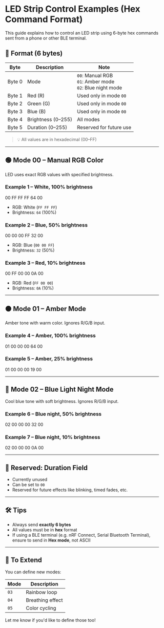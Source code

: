 # LED Strip Control Examples (Hex Command Format)

This guide explains how to control an LED strip using 6-byte hex commands sent from a phone or other BLE terminal.

## 🔧 Format (6 bytes)

| Byte     | Description          | Note                                      |
|----------|----------------------|-------------------------------------------|
| Byte 0   | Mode                 | `00`: Manual RGB<br>`01`: Amber mode<br>`02`: Blue night mode |
| Byte 1   | Red (R)              | Used only in mode `00`                    |
| Byte 2   | Green (G)            | Used only in mode `00`                    |
| Byte 3   | Blue (B)             | Used only in mode `00`                    |
| Byte 4   | Brightness (0–255)   | All modes                                 |
| Byte 5   | Duration (0–255)     | Reserved for future use                   |

> 💡 All values are in hexadecimal (00–FF)

---

## 🟢 Mode 00 – Manual RGB Color

LED uses exact RGB values with specified brightness.

### Example 1 – White, 100% brightness
00 FF FF FF 64 00
- RGB: White (`FF FF FF`)
- Brightness: `64` (100%)

### Example 2 – Blue, 50% brightness
00 00 00 FF 32 00
- RGB: Blue (`00 00 FF`)
- Brightness: `32` (50%)

### Example 3 – Red, 10% brightness
00 FF 00 00 0A 00
- RGB: Red (`FF 00 00`)
- Brightness: `0A` (10%)

---

## 🟠 Mode 01 – Amber Mode

Amber tone with warm color. Ignores R/G/B input.

### Example 4 – Amber, 100% brightness
01 00 00 00 64 00

### Example 5 – Amber, 25% brightness
01 00 00 00 19 00

---

## 🌙 Mode 02 – Blue Light Night Mode

Cool blue tone with soft brightness. Ignores R/G/B input.

### Example 6 – Blue night, 50% brightness
02 00 00 00 32 00

### Example 7 – Blue night, 10% brightness
02 00 00 00 0A 00

---

## 🧪 Reserved: Duration Field

- Currently unused
- Can be set to `00`
- Reserved for future effects like blinking, timed fades, etc.

---

## 🛠️ Tips

- Always send **exactly 6 bytes**
- All values must be in **hex** format
- If using a BLE terminal (e.g. nRF Connect, Serial Bluetooth Terminal), ensure to send in **Hex mode**, not ASCII

---

## 📝 To Extend

You can define new modes:

| Mode | Description     |
|------|-----------------|
| `03` | Rainbow loop    |
| `04` | Breathing effect|
| `05` | Color cycling   |

Let me know if you'd like to define those too!
